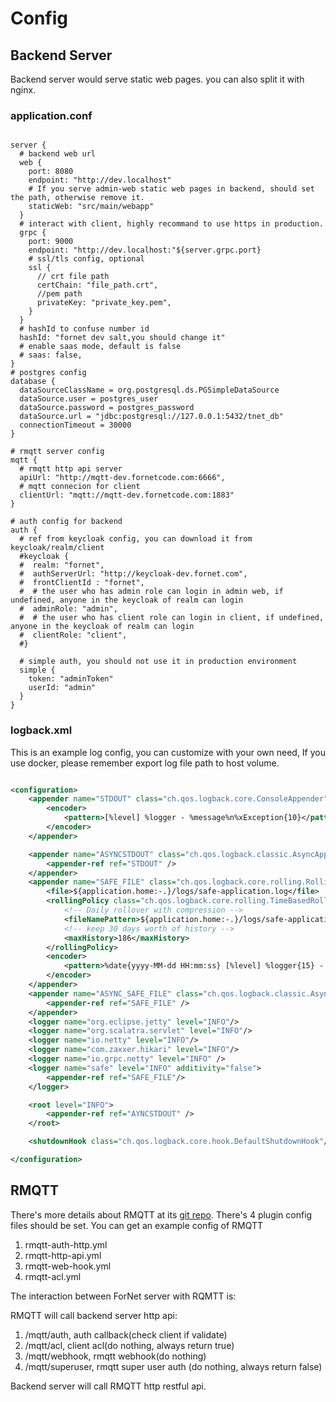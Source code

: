 # Config
## Backend Server
Backend server would serve static web pages. you can also split it with nginx.
### application.conf
```hocon

server {
  # backend web url
  web {
    port: 8080
    endpoint: "http://dev.localhost"
    # If you serve admin-web static web pages in backend, should set the path, otherwise remove it.    
    staticWeb: "src/main/webapp"
  }
  # interact with client, highly recommand to use https in production.
  grpc {
    port: 9000
    endpoint: "http://dev.localhost:"${server.grpc.port}
    # ssl/tls config, optional
    ssl {
      // crt file path
      certChain: "file_path.crt",
      //pem path
      privateKey: "private_key.pem",
    }
  }
  # hashId to confuse number id
  hashId: "fornet dev salt,you should change it"
  # enable saas mode, default is false
  # saas: false,
}
# postgres config
database {
  dataSourceClassName = org.postgresql.ds.PGSimpleDataSource
  dataSource.user = postgres_user
  dataSource.password = postgres_password
  dataSource.url = "jdbc:postgresql://127.0.0.1:5432/tnet_db"
  connectionTimeout = 30000
}

# rmqtt server config
mqtt {
  # rmqtt http api server
  apiUrl: "http://mqtt-dev.fornetcode.com:6666",
  # mqtt connecion for client
  clientUrl: "mqtt://mqtt-dev.fornetcode.com:1883"
}

# auth config for backend
auth {
  # ref from keycloak config, you can download it from keycloak/realm/client  
  #keycloak {  
  #  realm: "fornet",
  #  authServerUrl: "http://keycloak-dev.fornet.com",
  #  frontClientId : "fornet",
  #  # the user who has admin role can login in admin web, if undefined, anyone in the keycloak of realm can login
  #  adminRole: "admin",
  #  # the user who has client role can login in client, if undefined, anyone in the keycloak of realm can login
  #  clientRole: "client",
  #}
  
  # simple auth, you should not use it in production environment
  simple {
    token: "adminToken"
    userId: "admin"
  }
}

```


### logback.xml
This is an example log config, you can customize with your own need, If you use docker, please remember export log file path to host volume.
```xml

<configuration>
    <appender name="STDOUT" class="ch.qos.logback.core.ConsoleAppender">
        <encoder>
            <pattern>[%level] %logger - %message%n%xException{10}</pattern>
        </encoder>
    </appender>

    <appender name="ASYNCSTDOUT" class="ch.qos.logback.classic.AsyncAppender">
        <appender-ref ref="STDOUT" />
    </appender>
    <appender name="SAFE_FILE" class="ch.qos.logback.core.rolling.RollingFileAppender">
        <file>${application.home:-.}/logs/safe-application.log</file>
        <rollingPolicy class="ch.qos.logback.core.rolling.TimeBasedRollingPolicy">
            <!-- Daily rollover with compression -->
            <fileNamePattern>${application.home:-.}/logs/safe-application-log-%d{yyyy-MM-dd}.gz</fileNamePattern>
            <!-- keep 30 days worth of history -->
            <maxHistory>186</maxHistory>
        </rollingPolicy>
        <encoder>
            <pattern>%date{yyyy-MM-dd HH:mm:ss} [%level] %logger{15} - %message%n%xException{10}</pattern>
        </encoder>
    </appender>
    <appender name="ASYNC_SAFE_FILE" class="ch.qos.logback.classic.AsyncAppender">
        <appender-ref ref="SAFE_FILE" />
    </appender>
    <logger name="org.eclipse.jetty" level="INFO"/>
    <logger name="org.scalatra.servlet" level="INFO"/>
    <logger name="io.netty" level="INFO"/>
    <logger name="com.zaxxer.hikari" level="INFO"/>
    <logger name="io.grpc.netty" level="INFO" />
    <logger name="safe" level="INFO" additivity="false">
        <appender-ref ref="SAFE_FILE"/>
    </logger>

    <root level="INFO">
        <appender-ref ref="AYNCSTDOUT" />
    </root>

    <shutdownHook class="ch.qos.logback.core.hook.DefaultShutdownHook"/>

</configuration>

```

## RMQTT
There's more details about RMQTT at its [git repo](https://github.com/rmqtt/rmqtt).
There's 4 plugin config files should be set. You can get an example config of RMQTT <a :href="$sourceUrl + '/command/docker/mqtt/config/plugin'"></a>
1. rmqtt-auth-http.yml
2. rmqtt-http-api.yml
3. rmqtt-web-hook.yml
4. rmqtt-acl.yml

The interaction between ForNet server with RQMTT is:

RMQTT will call backend server http api:
1. /mqtt/auth, auth callback(check client if validate)
2. /mqtt/acl, client acl(do nothing, always return true)
3. /mqtt/webhook, rmqtt webhook(do nothing)
4. /mqtt/superuser, rmqtt super user auth (do nothing, always return false)

Backend server will call RMQTT http restful api.